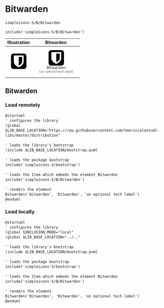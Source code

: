 # Bitwarden


```text
simpleicons-5/B/Bitwarden
```

```text
include('simpleicons-5/B/Bitwarden')
```



| Illustration | Bitwarden |
| :---: | :---: |
| ![illustration for Illustration](../../simpleicons-5/B/Bitwarden.png) | ![illustration for Bitwarden](../../simpleicons-5/B/Bitwarden.Local.png) |




## Bitwarden

### Load remotely
```plantuml
@startuml
' configures the library
!global $LIB_BASE_LOCATION="https://raw.githubusercontent.com/tmorin/plantuml-libs/master/distribution"

' loads the library's bootstrap
!include $LIB_BASE_LOCATION/bootstrap.puml

' loads the package bootstrap
include('simpleicons-5/bootstrap')

' loads the Item which embeds the element Bitwarden
include('simpleicons-5/B/Bitwarden')

' renders the element
Bitwarden('Bitwarden', 'Bitwarden', 'an optional tech label')
@enduml
```

### Load locally
```plantuml
@startuml
' configures the library
!global $INCLUSION_MODE="local"
!global $LIB_BASE_LOCATION="../.."

' loads the library's bootstrap
!include $LIB_BASE_LOCATION/bootstrap.puml

' loads the package bootstrap
include('simpleicons-5/bootstrap')

' loads the Item which embeds the element Bitwarden
include('simpleicons-5/B/Bitwarden')

' renders the element
Bitwarden('Bitwarden', 'Bitwarden', 'an optional tech label')
@enduml
```


